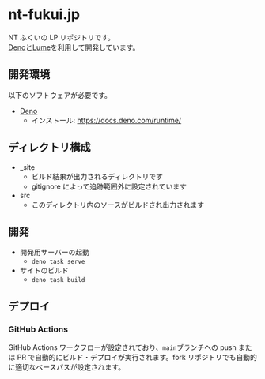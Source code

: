 # nt-fukui.jp

NT ふくいの LP リポジトリです。  
[Deno](https://deno.com/)と[Lume](https://lume.land/)を利用して開発しています。

## 開発環境

以下のソフトウェアが必要です。

- [Deno](https://deno.com)
  - インストール: <https://docs.deno.com/runtime/>

## ディレクトリ構成

- \_site
  - ビルド結果が出力されるディレクトリです
  - gitignore によって追跡範囲外に設定されています
- src
  - このディレクトリ内のソースがビルドされ出力されます

## 開発

- 開発用サーバーの起動
  - `deno task serve`
- サイトのビルド
  - `deno task build`

## デプロイ

### GitHub Actions

GitHub Actions ワークフローが設定されており、`main`ブランチへの push または PR で自動的にビルド・デプロイが実行されます。fork リポジトリでも自動的に適切なベースパスが設定されます。
